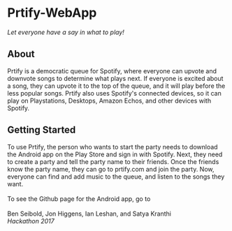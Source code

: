 # Prtify-WebApp
<i>Let everyone have a say in what to play!</i>


<h2>About</h2>
Prtify is a democratic queue for Spotify, where everyone can upvote and downvote songs to determine what plays next.  If everyone is 
excited about a song, they can upvote it to the top of the queue, and it will play before the less popular songs.  Prtify also
uses Spotify's connected devices, so it can play on Playstations, Desktops, Amazon Echos, and other devices with Spotify. 


<h2>Getting Started</h2>
To use Prtify, the person who wants to start the party needs to download the Android app on the Play Store and sign in with Spotify.
Next, they need to create a party and tell the party name to their friends.  Once the friends know the party name, they can go
to prtify.com and join the party.  Now, everyone can find and add music to the queue, and listen to the songs they want.
</br></br>
To see the Github page for the Android app, go to <a href="https://github.com/ianleshan/Prtify-android"></a>
</br></br>
Ben Seibold, Jon Higgens, Ian Leshan, and Satya Kranthi </br>
<i>Hackathon 2017</i> 
